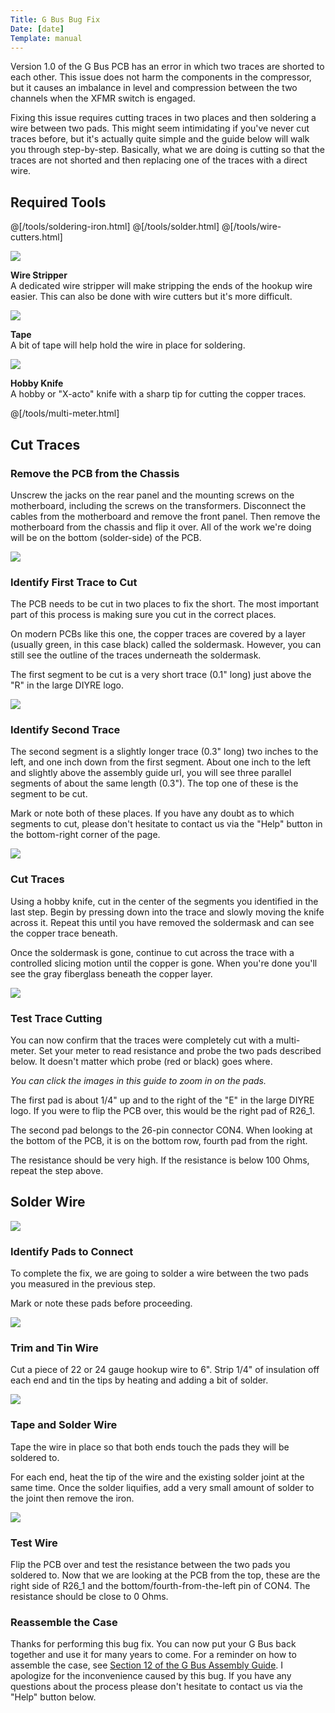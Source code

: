 ```yaml
---
Title: G Bus Bug Fix
Date: [date]
Template: manual
---
```


<div>
    <p>Version 1.0 of the G Bus PCB has an error in which two traces are shorted to each other. This issue does not harm the components in the compressor, but it causes an imbalance in level and compression between the two channels when the XFMR switch is engaged.</p>
    <p>Fixing this issue requires cutting traces in two places and then soldering a wire between two pads. This might seem intimidating if you've never cut traces before, but it's actually quite simple and the guide below will walk you through step-by-step. Basically, what we are doing is cutting so that the traces are not shorted and then replacing one of the traces with a direct wire.</p>
</div>


<h2>Required Tools</h2>

@[/tools/soldering-iron.html]
@[/tools/solder.html]
@[/tools/wire-cutters.html]
<div class="manual-step">
       <div class="step-image"><img src="%base_url%/assets/tools/wire-stripper.jpg"></div>
        <div class="step-description">
          <p><strong>Wire Stripper</strong><br>
          A dedicated wire stripper will make stripping the ends of the hookup wire easier. This can also be done with wire cutters but it's more difficult.
          </p>
        </div>
</div>
<div class="manual-step">
       <div class="step-image"><img src="https://cdn.shopify.com/s/files/1/0698/2265/files/tape_small.jpg"></div>
        <div class="step-description">
          <p><strong>Tape</strong><br>
           A bit of tape will help hold the wire in place for soldering.
          </p>
        </div>
</div>
<div class="manual-step">
       <div class="step-image"><img src="%base_url%/assets/tools/hobby-knife.jpg"></div>
        <div class="step-description">
          <p><strong>Hobby Knife</strong><br>
          A hobby or "X-acto" knife with a sharp tip for cutting the copper traces.
          </p>
        </div>
</div>
@[/tools/multi-meter.html]


<div id="assembly-guide-content">

<h2>Cut Traces</h2>

<!-- Step without Module -->
<div class="manual-step">
    <h3 class="step-header">Remove the PCB from the Chassis</h3>
<div class="step-description">
        <p>Unscrew the jacks on the rear panel and the mounting screws on the motherboard, including the screws on the transformers. Disconnect the cables from the motherboard and remove the front panel. Then remove the motherboard from the chassis and flip it over. All of the work we're doing will be on the bottom (solder-side) of the PCB.</p>
</div>
</div>
    
<div class="manual-step">
    <div class="step-image">
        <a href="%base_url%/assets/gbus-fix/identify-trace-1.jpg" target="_blank">
        <img src="%base_url%/assets/gbus-fix/identify-trace-1-600.jpg" />
        </a>
    </div>
    <h3 class="step-header">Identify First Trace to Cut</h3>
<div class="step-description">
        <p>The PCB needs to be cut in two places to fix the short. The most important part of this process is making sure you cut in the correct places.</p>
        <p>On modern PCBs like this one, the copper traces are covered by a layer (usually green, in this case black) called the soldermask. However, you can still see the outline of the traces underneath the soldermask.</p>
        <p>The first segment to be cut is a very short trace (0.1" long) just above the "R" in the large DIYRE logo.</p>
</div>
</div>

    
<div class="manual-step">
    <div class="step-image">
        <a href="%base_url%/assets/gbus-fix/identify-trace-2.jpg" target="_blank">
        <img src="%base_url%/assets/gbus-fix/identify-trace-2-600.jpg" />
        </a>
    </div>
    <h3 class="step-header">Identify Second Trace</h3>
<div class="step-description">
        <p>The second segment is a slightly longer trace (0.3" long) two inches to the left, and one inch down from the first segment. About one inch to the left and slightly above the assembly guide url, you will see three parallel segments of about the same length (0.3"). The top one of these is the segment to be cut.</p>
        <p>Mark or note both of these places. If you have any doubt as to which segments to cut, please don't hesitate to contact us via the "Help" button in the bottom-right corner of the page.</p>
</div>
</div>

<div class="manual-step">
    <div class="step-image">
        <a href="%base_url%/assets/gbus-fix/cut-traces.jpg" target="_blank">
        <img src="%base_url%/assets/gbus-fix/cut-traces-600.jpg" />
        </a>
    </div>
    <h3 class="step-header">Cut Traces</h3>
<div class="step-description">
    <p>Using a hobby knife, cut in the center of the segments you identified in the last step. Begin by pressing down into the trace and slowly moving the knife across it. Repeat this until you have removed the soldermask and can see the copper trace beneath.</p>
    <p>Once the soldermask is gone, continue to cut across the trace with a controlled slicing motion until the copper is gone. When you're done you'll see the gray fiberglass beneath the copper layer.</p>
</div>
</div>
    
<div class="manual-step">
<div class="step-image">
        <a href="%base_url%/assets/gbus-fix/test-cut.jpg" target="_blank">
        <img src="%base_url%/assets/gbus-fix/test-cut-600.jpg" />
        </a>
    </div>
    <h3 class="step-header">Test Trace Cutting</h3>
<div class="step-description">
    <p>You can now confirm that the traces were completely cut with a multi-meter. Set your meter to read resistance and probe the two pads described below. It doesn't matter which probe (red or black) goes where.</p>
    <p><em>You can click the images in this guide to zoom in on the pads.</em></p>
    <p>The first pad is about 1/4" up and to the right of the "E" in the large DIYRE logo. If you were to flip the PCB over, this would be the right pad of R26_1.</p>
    <p>The second pad belongs to the 26-pin connector CON4. When looking at the bottom of the PCB, it is on the bottom row, fourth pad from the right.</p>
    <p>The resistance should be very high. If the resistance is below 100 Ohms, repeat the step above.</p>
</div>
</div>

<h2>Solder Wire</h2>
    
<div class="manual-step">
<div class="step-image">
        <a href="%base_url%/assets/gbus-fix/identify-pads.jpg" target="_blank">
        <img src="%base_url%/assets/gbus-fix/identify-pads-600.jpg" />
        </a>
    </div>
    <h3 class="step-header">Identify Pads to Connect</h3>
<div class="step-description">
    <p>To complete the fix, we are going to solder a wire between the two pads you measured in the previous step.</p>
    <p>Mark or note these pads before proceeding.</p>
</div>
</div>
    
<div class="manual-step">
<div class="step-image">
        <a href="%base_url%/assets/gbus-fix/trim-wire.jpg" target="_blank">
        <img src="%base_url%/assets/gbus-fix/trim-wire-600.jpg" />
        </a>
    </div>
    <h3 class="step-header">Trim and Tin Wire</h3>
<div class="step-description">
    <p>Cut a piece of 22 or 24 gauge hookup wire to 6". Strip 1/4" of insulation off each end and tin the tips by heating and adding a bit of solder.</p>
</div>
</div>
    
<div class="manual-step">
<div class="step-image">
        <a href="%base_url%/assets/gbus-fix/solder-wire.jpg" target="_blank">
        <img src="%base_url%/assets/gbus-fix/solder-wire-600.jpg" />
        </a>
    </div>
    <h3 class="step-header">Tape and Solder Wire</h3>
<div class="step-description">
    <p>Tape the wire in place so that both ends touch the pads they will be soldered to.</p>
    <p>For each end, heat the tip of the wire and the existing solder joint at the same time. Once the solder liquifies, add a very small amount of solder to the joint then remove the iron.</p>
</div>
</div>
    
<div class="manual-step">
<div class="step-image">
        <a href="%base_url%/assets/gbus-fix/test-wire.jpg" target="_blank">
        <img src="%base_url%/assets/gbus-fix/test-wire-600.jpg" />
        </a>
    </div>
    <h3 class="step-header">Test Wire</h3>
<div class="step-description">
    <p>Flip the PCB over and test the resistance between the two pads you soldered to. Now that we are looking at the PCB from the top, these are the right side of R26_1 and the bottom/fourth-from-the-left pin of CON4. The resistance should be close to 0 Ohms.</p>
</div>
</div>

<div class="manual-step">
    <h3 class="step-header">Reassemble the Case</h3>
<div class="step-description">
    <p>Thanks for performing this bug fix. You can now put your G Bus back together and use it for many years to come. For a reminder on how to assemble the case, see <a href="https://manuals.diy.re/gbus#mcb_toc_head52">Section 12 of the G Bus Assembly Guide</a>. I apologize for the inconvenience caused by this bug. If you have any questions about the process please don't hesitate to contact us via the "Help" button below.</p>
</div>
</div>
    
</div>
